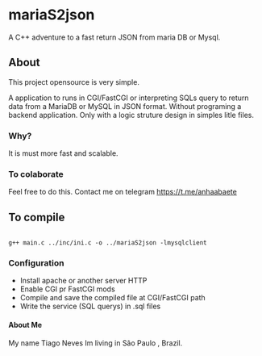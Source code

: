 # mariaS2json
A C++ adventure to a fast return JSON from maria DB or Mysql.

## About

This project opensource is very simple.

A application to runs in CGI/FastCGI or interpreting SQLs query to return data from a MariaDB or MySQL in JSON format. Without programing a backend application. Only with a logic struture design in simples litle files.

### Why?

It is must more fast and scalable.

### To colaborate

Feel free to do this.
Contact me on telegram https://t.me/anhaabaete

## To compile
<code>
g++ main.c ../inc/ini.c -o ../mariaS2json -lmysqlclient
</code>

### Configuration

- Install apache or another server HTTP
- Enable CGI pr FastCGI mods
- Compile and save the compiled file at CGI/FastCGI path
- Write the service (SQL querys) in .sql files

#### About Me
My name Tiago Neves
Im living in São Paulo , Brazil.
